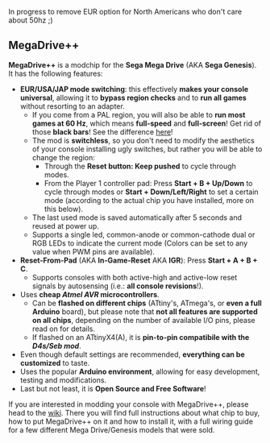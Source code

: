 In progress to remove EUR option for North Americans who don't care about 50hz ;)

## MegaDrive++

**MegaDrive++** is a modchip for the **Sega Mega Drive** (AKA **Sega Genesis**). It has the following features:

- **EUR/USA/JAP mode switching**: this effectively **makes your console universal**, allowing it to **bypass region checks** and to **run all games** without resorting to an adapter.
  - If you come from a PAL region, you will also be able to **run most games at 60 Hz**, which means **full-speed** and **full-screen**! Get rid of those **black bars**! See the difference [here](https://youtu.be/X1CW8Da8i1o)!
  - The mod is **switchless**, so you don't need to modify the aesthetics of your console installing ugly switches, but rather you will be able to change the region:
    - Through the **Reset button: Keep pushed** to cycle through modes.
    - From the Player 1 controller pad: Press **Start + B + Up/Down** to cycle through modes or **Start + Down/Left/Right** to set a certain mode (according to the actual chip you have installed, more on this below).
  - The last used mode is saved automatically after 5 seconds and reused at power up.
  - Supports a single led, common-anode or common-cathode dual or RGB LEDs to indicate the current mode (Colors can be set to any value when PWM pins are available).
- **Reset-From-Pad** (AKA **In-Game-Reset** AKA **IGR**): Press **Start + A + B + C**.
  - Supports consoles with both active-high and active-low reset signals by
autosensing (i.e.: **all console revisions**!).
- Uses **cheap *Atmel AVR* microcontrollers**.
  - Can be **flashed on different chips** (ATtiny's, ATmega's, or **even a full
Arduino** board), but please note that **not all features are supported on all chips**, depending on
the number of available I/O pins, please read on for details.
  - If flashed on an ATtinyX4(A), it is **pin-to-pin compatibile with the _D4s/Seb mod_**.
- Even though default settings are recommended, **everything can be customized** to taste.
- Uses the popular **Arduino environment**, allowing for easy development, testing and modifications.
- Last but not least, it is **Open Source and Free Software**!


If you are interested in modding your console with MegaDrive++, please head to the [wiki](https://github.com/SukkoPera/MegaDrivePlusPlus/wiki). There you will find full instructions about what chip to buy, how to put MegaDrive++ on it and how to install it, with a full wiring guide for a few different Mega Drive/Genesis models that were sold.
